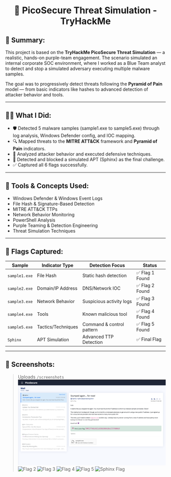 <h1 align="center">🔐 PicoSecure Threat Simulation - TryHackMe</h1>

<h2>🧠 Summary:</h2>

This project is based on the **TryHackMe PicoSecure Threat Simulation** — a realistic, hands-on purple-team engagement. The scenario simulated an internal corporate SOC environment, where I worked as a Blue Team analyst to detect and stop a simulated adversary executing multiple malware samples.

The goal was to progressively detect threats following the **Pyramid of Pain** model — from basic indicators like hashes to advanced detection of attacker behavior and tools.

---

<h2>👨‍💻 What I Did:</h2>

- 🛡️ Detected 5 malware samples (sample1.exe to sample5.exe) through log analysis, Windows Defender config, and IOC mapping.
- 🔍 Mapped threats to the **MITRE ATT&CK** framework and **Pyramid of Pain** indicators.
- 🧪 Analyzed attacker behavior and executed defensive techniques.
- 🧠 Detected and blocked a simulated APT (Sphinx) as the final challenge.
- ✅ Captured all 6 flags successfully.

---

<h2>🧰 Tools & Concepts Used:</h2>

- Windows Defender & Windows Event Logs
- File Hash & Signature-Based Detection
- MITRE ATT&CK TTPs
- Network Behavior Monitoring
- PowerShell Analysis
- Purple Teaming & Detection Engineering
- Threat Simulation Techniques

---

<h2>🏁 Flags Captured:</h2>

| Sample       | Indicator Type     | Detection Focus         | Status          |
|--------------|--------------------|--------------------------|-----------------|
| `sample1.exe`| File Hash          | Static hash detection    | ✅ Flag 1 Found |
| `sample2.exe`| Domain/IP Address  | DNS/Network IOC          | ✅ Flag 2 Found |
| `sample3.exe`| Network Behavior   | Suspicious activity logs | ✅ Flag 3 Found |
| `sample4.exe`| Tools              | Known malicious tool     | ✅ Flag 4 Found |
| `sample5.exe`| Tactics/Techniques | Command & control pattern| ✅ Flag 5 Found |
| `Sphinx`     | APT Simulation     | Advanced TTP Detection   | ✅ Final Flag   |

---

<h2>📸 Screenshots:</h2>

> Uploads `/screenshots`
![Flag 1](https://github.com/Jaysolex/PicoSecure-Threat-Simulation/blob/main/screenshots/%20flag%201.png)
![Flag 2](./screenshots/flag2.png)
![Flag 3](./screenshots/flag3.png)
![Flag 4](./screenshots/flag4.png)
![Flag 5](./screenshots/flag5.png)
![Sphinx Flag](./screenshots/sphinx.png)
